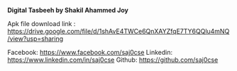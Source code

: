 **Digital Tasbeeh by Shakil Ahammed Joy**

Apk file download link : https://drive.google.com/file/d/1shAvE4TWCe6QnXAYZfqE7TY6QQlu4mNQ/view?usp=sharing

Facebook: https://www.facebook.com/saj0cse
Linkedin: https://www.linkedin.com/in/saj0cse
Github: https://github.com/saj0cse

